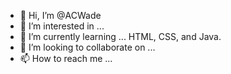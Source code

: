 - 👋 Hi, I’m @ACWade
- 👀 I’m interested in ...
- 🌱 I’m currently learning ... HTML, CSS, and Java.
- 💞️ I’m looking to collaborate on ...
- 📫 How to reach me ...

<!---
ACWade/ACWade is a ✨ special ✨ repository because its `README.md` (this file) appears on your GitHub profile.
You can click the Preview link to take a look at your changes.
--->
